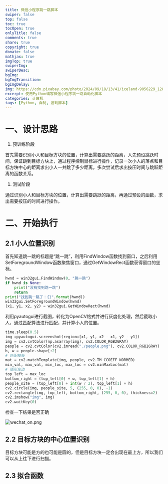 ```yaml
---
title: 微信小程序跳一跳脚本
swiper: false
top: false
toc: true
tocOpen: true
onlyTitle: false
comments: true
share: true
copyright: true
donate: false
mathjax: true
imgTop: true
swiperImg:
swiperDesc:
bgImg:
bgImgTransition:
bgImgDelay:
img: https://cdn.pixabay.com/photo/2024/09/18/13/41/iceland-9056229_1280.jpg
excerpt: 使用Python编写微信小程序跳一跳自动化脚本
categories: 计算机
tags: [Python, 自制, 游戏脚本]
---
```


# 一、设计思路

1. 预训练阶段

首先需要识别小人和目标方块的位置，计算出需要跳跃的距离，人先预设跳跃时间，保证跳到目标方块上，通过程序控制鼠标进行操作，记录一次小人的落点和目标方块中心的距离求出小人一共跳了多少距离。多次尝试后求出按压时间与跳跃距离的函数关系。

1. 测试阶段

通过识别小人和目标方块的位置，计算出需要跳跃的距离，再通过预设的函数，求出需要按压的时间进行操作。

# 二、开始执行

## 2.1 小人位置识别

首先知道跳一跳的标题是“跳一跳”，利用FindWindow函数找到窗口，之后利用SetForegroundWindow函数聚焦窗口，通过GetWindowRect函数获得窗口的坐标。

```python
hwnd = win32gui.FindWindow(0, "跳一跳")
if hwnd is None:
    print("没有找到跳一跳")
    return
print("找到跳一跳了：{}".format(hwnd))
win32gui.SetForegroundWindow(hwnd)
(x1, y1, x2, y2) = win32gui.GetWindowRect(hwnd)
```

利用pyautogui进行截图，转化为OpenCV格式并进行灰度化处理，然后截取小人，通过匹配算法进行匹配，并计算小人的位置。

```python
time.sleep(0.5)
img =pyautogui.screenshot(region=[x1, y1, x2 - x1, y2 - y1])
img = cv2.cvtColor(np.asarray(img), cv2.COLOR_RGB2GRAY)
people = cv2.cvtColor(cv2.imread("./people.png"), cv2.COLOR_RGB2GRAY)
h, w = people.shape[:2]
# 匹配模板
mat = cv2.matchTemplate(img, people, cv2.TM_CCOEFF_NORMED)
min_val, max_val, min_loc, max_loc = cv2.minMaxLoc(mat)
# 矩形左边
top_left = max_loc
bottom_right = (top_left[0] + w, top_left[1] + h)
people_site = (top_left[0] + int(w / 2), top_left[1] + h)
cv2.circle(img, people_site, 5, (255, 0, 0), -1)
cv2.rectangle(img, top_left, bottom_right, (255, 0, 0), thickness=2)
cv2.imshow("img", img)
cv2.waitKey(0)
```

检查一下结果是否正确

![wechat_on.png](https://s2.loli.net/2024/10/08/ZNulEifj247Isby.png)

## 2.2 目标方块的中心位置识别

目标方块可能是方的也可能是圆的，但是目标方块一定会出现在最上方，所以我们可以从上往下进行扫描。

## 2.3 拟合函数

